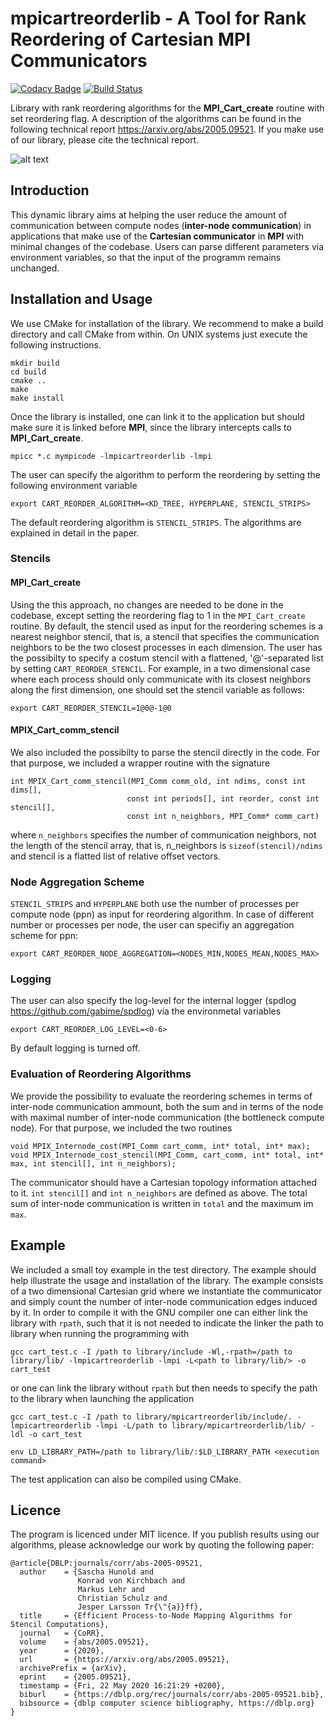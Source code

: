 # mpicartreorderlib - A Tool for Rank Reordering of Cartesian MPI Communicators

[![Codacy Badge](https://api.codacy.com/project/badge/Grade/eb87bc25602c49cc9708815cb436a6c0)](https://app.codacy.com/gh/viennamapping/mpicartreorderlib?utm_source=github.com&utm_medium=referral&utm_content=viennamapping/mpicartreorderlib&utm_campaign=Badge_Grade_Dashboard)
[![Build Status](https://travis-ci.org/viennamapping/mpicartreorderlib.svg?branch=master)](https://travis-ci.org/viennamapping/mpicartreorderlib)

Library with rank reordering algorithms for the **MPI_Cart_create** routine with set reordering flag. A description of the algorithms can be found in the following technical report https://arxiv.org/abs/2005.09521. If you make use of our library, please cite the technical report.

![alt text](https://github.com/konradvonkirchbach/mpicartreorderlib/blob/master/images/motivational_example-1.png "Motivational Example")

## Introduction
This dynamic library aims at helping the user reduce the amount of communication between compute nodes (**inter-node communication**) in applications that make use of the **Cartesian communicator** in **MPI** with minimal changes of the codebase. Users can parse different parameters via environment variables, so that the input of the programm remains unchanged.

## Installation and Usage
We use CMake for installation of the library. We recommend to make a build directory and call CMake from within. On UNIX systems just execute the following instructions.
```
mkdir build
cd build
cmake ..
make
make install
```
Once the library is installed, one can link it to the application but should make sure it is linked before **MPI**, since the library intercepts calls to **MPI_Cart_create**.

```mpicc *.c mympicode -lmpicartreorderlib -lmpi```

The user can specify the algorithm to perform the reordering by setting the following environment variable

```export CART_REORDER_ALGORITHM=<KD_TREE, HYPERPLANE, STENCIL_STRIPS>```

The default reordering algorithm is `STENCIL_STRIPS`. The algorithms are explained in detail in the paper.

### Stencils 
#### **MPI_Cart_create**
Using the this approach, no changes are needed to be done in the codebase, except setting the reordering flag to 1 in the `MPI_Cart_create` routine. By default, the stencil used as input for the reordering schemes is a nearest neighbor stencil, that is, a stencil that specifies the communication neighbors to be the two closest processes in each dimension. The user has the possibilty to specify a costum stencil with a flattened, '@'-separated list by setting `CART_REORDER_STENCIL`. For example, in a two dimensional case where each process should only communicate with its closest neighbors along the first dimension, one should set the stencil variable as follows:

```
export CART_REORDER_STENCIL=1@0@-1@0
```

#### **MPIX_Cart_comm_stencil**
We also included the possibilty to parse the stencil directly in the code. For that purpose, we included a wrapper routine with the signature

```
int MPIX_Cart_comm_stencil(MPI_Comm comm_old, int ndims, const int dims[],
                          const int periods[], int reorder, const int stencil[],
                          const int n_neighbors, MPI_Comm* comm_cart)
```

where `n_neighbors` specifies the number of communication neighbors, not the length of the stencil array, that is, n_neighbors is `sizeof(stencil)/ndims` and stencil is a flatted list of relative offset vectors.

### Node Aggregation Scheme

`STENCIL_STRIPS` and `HYPERPLANE` both use the number of processes per compute node (ppn) as input for reordering algorithm. In case of different number or processes per node, the user can specifiy an aggregation scheme for ppn:

```
export CART_REORDER_NODE_AGGREGATION=<NODES_MIN,NODES_MEAN,NODES_MAX>
```

### Logging

The user can also specify the log-level for the internal logger (spdlog https://github.com/gabime/spdlog) via the environmetal variables

```
export CART_REORDER_LOG_LEVEL=<0-6>
```

By default logging is turned off.

### Evaluation of Reordering Algorithms

We provide the possibility to evaluate the reordering schemes in terms of inter-node communication ammount, both the sum and in terms of the node with maximal number of inter-node communication (the bottleneck compute node). For that purpose, we included the two routines

```
void MPIX_Internode_cost(MPI_Comm cart_comm, int* total, int* max);
void MPIX_Internode_cost_stencil(MPI_Comm, cart_comm, int* total, int* max, int stencil[], int n_neighbors);
```

The communicator should have a Cartesian topology information attached to it. `int stencil[]` and `int n_neighbors` are defined as above. The total sum of inter-node communication is written in `total` and the maximum im `max`.

## Example

We included a small toy example in the test directory. The example should help illustrate the usage and installation of the library. The example consists of a two dimensional Cartesian grid where we instantiate the communicator and simply count the number of inter-node communication edges induced by it.
In order to compile it with the GNU compiler one can either link the library with `rpath`, such that it is not needed to indicate the linker the path to library when running the programming with

```
gcc cart_test.c -I /path to library/include -Wl,-rpath=/path to library/lib/ -lmpicartreorderlib -lmpi -L<path to library/lib/> -o cart_test
```

or one can link the library without `rpath` but then needs to specify the path to the library when launching the application

```
gcc cart_test.c -I /path to library/mpicartreorderlib/include/. -lmpicartreorderlib -lmpi -L/path to library/mpicartreorderlib/lib/ -ldl -o cart_test

env LD_LIBRARY_PATH=/path to library/lib/:$LD_LIBRARY_PATH <execution command>
```
The test application can also be compiled using CMake.

## Licence

The program is licenced under MIT licence.
If you publish results using our algorithms, please acknowledge our work by quoting the following paper:

```
@article{DBLP:journals/corr/abs-2005-09521,
  author    = {Sascha Hunold and
               Konrad von Kirchbach and
               Markus Lehr and
               Christian Schulz and
               Jesper Larsson Tr{\"{a}}ff},
  title     = {Efficient Process-to-Node Mapping Algorithms for Stencil Computations},
  journal   = {CoRR},
  volume    = {abs/2005.09521},
  year      = {2020},
  url       = {https://arxiv.org/abs/2005.09521},
  archivePrefix = {arXiv},
  eprint    = {2005.09521},
  timestamp = {Fri, 22 May 2020 16:21:29 +0200},
  biburl    = {https://dblp.org/rec/journals/corr/abs-2005-09521.bib},
  bibsource = {dblp computer science bibliography, https://dblp.org}
}
```
